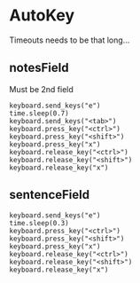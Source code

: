 # AutoKey

Timeouts needs to be that long...



## notesField

Must be 2nd field

```
keyboard.send_keys("e")
time.sleep(0.7)
keyboard.send_keys("<tab>")
keyboard.press_key("<ctrl>")
keyboard.press_key("<shift>")
keyboard.press_key("x")
keyboard.release_key("<ctrl>")
keyboard.release_key("<shift>")
keyboard.release_key("x")
```



## sentenceField

```
keyboard.send_keys("e")
time.sleep(0.3)
keyboard.press_key("<ctrl>")
keyboard.press_key("<shift>")
keyboard.press_key("x")
keyboard.release_key("<ctrl>")
keyboard.release_key("<shift>")
keyboard.release_key("x")   
```

